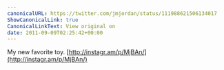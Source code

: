 ```yaml
---
canonicalURL: https://twitter.com/jmjordan/status/111988621506134017
ShowCanonicalLink: true
CanonicalLinkText: View original on
date: 2011-09-09T02:25:42+00:00
---
```

My new favorite toy. [http://instagr.am/p/MjBAn/](http://instagr.am/p/MjBAn/)